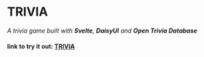 # TRIVIA

*A trivia game built with **Svelte**, **DaisyUI** and **Open Trivia Database***

#### link to try it out: 	[TRIVIA](https://clinquant-meringue-c8fb11.netlify.app/)
